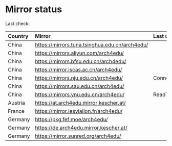 <script src="./time.js"></script>
# Mirror status
Last check: <script type="text/javascript">localize(1687407642.515622);</script>

|Country|Mirror|Last update|
|:------|:-----|:----------|
|China|https://mirrors.tuna.tsinghua.edu.cn/arch4edu/|<script type="text/javascript">localize(1687372257);</script>|
|China|https://mirrors.aliyun.com/arch4edu/|<script type="text/javascript">localize(1687329089);</script>|
|China|https://mirrors.bfsu.edu.cn/arch4edu/|<script type="text/javascript">localize(1687372257);</script>|
|China|https://mirror.iscas.ac.cn/arch4edu/|<script type="text/javascript">localize(1687372257);</script>|
|China|https://mirrors.nju.edu.cn/arch4edu/|ConnectionError|
|China|https://mirrors.sau.edu.cn/arch4edu/|<script type="text/javascript">localize(1673850842);</script>|
|China|https://mirrors.ynu.edu.cn/arch4edu/|ReadTimeout|
|Austria|https://at.arch4edu.mirror.kescher.at/|<script type="text/javascript">localize(1687372257);</script>|
|France|https://mirror.lesviallon.fr/arch4edu/|<script type="text/javascript">localize(1687372257);</script>|
|Germany|https://pkg.fef.moe/arch4edu/|<script type="text/javascript">localize(1687372257);</script>|
|Germany|https://de.arch4edu.mirror.kescher.at/|<script type="text/javascript">localize(1687372257);</script>|
|Germany|https://mirror.sunred.org/arch4edu/|<script type="text/javascript">localize(1687372257);</script>|

<script src="./tablefilter/tablefilter.js"></script>
<script src="./table.js"></script>
